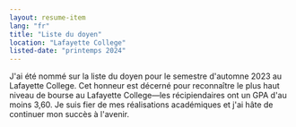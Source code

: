 ```yaml
---
layout: resume-item
lang: "fr"
title: "Liste du doyen"
location: "Lafayette College"
listed-date: "printemps 2024"
---
```


J'ai été nommé sur la liste du doyen pour le semestre d'automne 2023 au Lafayette College. Cet honneur est décerné pour
reconnaître le plus haut niveau de bourse au Lafayette College—les récipiendaires ont un GPA d'au moins 3,60. Je suis
fier de mes réalisations académiques et j'ai hâte de continuer mon succès à l'avenir.